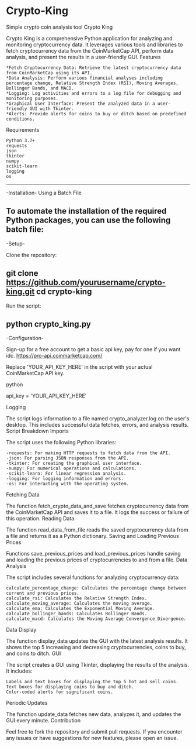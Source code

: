 # Crypto-King
Simple crypto coin analysis tool
Crypto King

Crypto King is a comprehensive Python application for analyzing and monitoring cryptocurrency data. It leverages various tools and libraries to fetch cryptocurrency data from the CoinMarketCap API, perform data analysis, and present the results in a user-friendly GUI.
Features

    *Fetch Cryptocurrency Data: Retrieve the latest cryptocurrency data from CoinMarketCap using its API.
    *Data Analysis: Perform various financial analyses including percentage change, Relative Strength Index (RSI), Moving Averages, Bollinger Bands, and MACD.
    *Logging: Log activities and errors to a log file for debugging and monitoring purposes.
    *Graphical User Interface: Present the analyzed data in a user-friendly GUI with Tkinter.
    *Alerts: Provide alerts for coins to buy or ditch based on predefined conditions.

Requirements

    Python 3.7+
    requests
    json
    tkinter
    numpy
    scikit-learn
    logging
    os
----------------------------------------------------------------------------------------------------
-Installation-
Using a Batch File

To automate the installation of the required Python packages, you can use the following batch file:
----------------------------------------------------------------------------------------------------

-Setup-

Clone the repository:

git clone https://github.com/yourusername/crypto-king.git
cd crypto-king
-----------------------------------------------------------------------------------------------------

Run the script:

python crypto_king.py
-----------------------------------------------------------------------------------------------------
-Configuration-

Sign-up for a free account to get a basic api key, pay for one if you want idc. https://pro-api.coinmarketcap.com/

Replace 'YOUR_API_KEY_HERE' in the script with your actual CoinMarketCap API key.

python

api_key = 'YOUR_API_KEY_HERE'

Logging

The script logs information to a file named crypto_analyzer.log on the user's desktop. This includes successful data fetches, errors, and analysis results.
Script Breakdown
Imports

The script uses the following Python libraries:

    -requests: For making HTTP requests to fetch data from the API.
    -json: For parsing JSON responses from the API.
    -tkinter: For creating the graphical user interface.
    -numpy: For numerical operations and calculations.
    -scikit-learn: For linear regression analysis.
    -logging: For logging information and errors.
    -os: For interacting with the operating system.

Fetching Data

The function fetch_crypto_data_and_save fetches cryptocurrency data from the CoinMarketCap API and saves it to a file. It logs the success or failure of this operation.
Reading Data

The function read_data_from_file reads the saved cryptocurrency data from a file and returns it as a Python dictionary.
Saving and Loading Previous Prices

Functions save_previous_prices and load_previous_prices handle saving and loading the previous prices of cryptocurrencies to and from a file.
Data Analysis

The script includes several functions for analyzing cryptocurrency data:

    calculate_percentage_change: Calculates the percentage change between current and previous prices.
    calculate_rsi: Calculates the Relative Strength Index.
    calculate_moving_average: Calculates the moving average.
    calculate_ema: Calculates the Exponential Moving Average.
    calculate_bollinger_bands: Calculates Bollinger Bands.
    calculate_macd: Calculates the Moving Average Convergence Divergence.

Data Display

The function display_data updates the GUI with the latest analysis results. It shows the top 5 increasing and decreasing cryptocurrencies, coins to buy, and coins to ditch.
GUI

The script creates a GUI using Tkinter, displaying the results of the analysis. It includes:

    Labels and text boxes for displaying the top 5 hot and sell coins.
    Text boxes for displaying coins to buy and ditch.
    Color-coded alerts for significant coins.

Periodic Updates

The function update_data fetches new data, analyzes it, and updates the GUI every minute.
Contribution

Feel free to fork the repository and submit pull requests. If you encounter any issues or have suggestions for new features, please open an issue.
